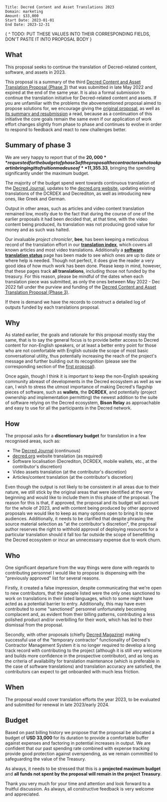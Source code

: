 ```
Title: Decred Content and Asset Translations 2023 
Domain: marketing
Amount: $33,000
Start Date: 2023-01-01
End Date: 2023-12-31
```

{ ^ TODO: PUT THESE VALUES INTO THEIR CORRESPONDING FIELDS, DON'T PASTE IT INTO PROPOSAL BODY }


## What

This proposal seeks to continue the translation of Decred-related content, software, and assets in 2023.

This proposal is a summary of the third [Decred Content and Asset Translation Proposal (Phase 3)](https://proposals.decred.org/record/7057e0b) that was submitted in late May 2022 and expired at the end of the same year. It is also a formal submission to continue the translation initiative for Decred-related content and assets. If you are unfamiliar with the problems the abovementioned proposal aimed to propose solutions for, we encourage giving the [original proposal](https://proposals-archive.decred.org/proposals/c093b8a), as well as [its summary and resubmission](https://proposals.decred.org/record/af9942a) a read, because as a continuation of this initiative the core goals remain the same even if our application of work effort changes slightly from phase to phase and continues to evolve in order to respond to feedback and react to new challenges better.


## Summary of phase 3

We are very happy to report that of the **$20,000** requested for the budget of phase 3 of the proposal the contractors who took part in bringing it to fruition made use of **$11,355.33**, bringing the spending significantly under the maximum budget.

The majority of the budget spend went towards continuous translation of the [Decred Journal](https://xaur.github.io/decred-news/), updates to the [decred.org website](https://decred.org/), updating existing translations of the DCRDEX and Decrediton, as well as introducing new ones, like Greek and German.

Output in other areas, such as articles and video content translation remained low, mostly due to the fact that during the course of one of the earlier proposals it had been decided that, at that time, with the video content being produced, its translation was not producing good value for money and as such was halted.

Our invaluable *project chronicler*, **bee**, has been keeping a meticulous record of the translation effort in our [**translation index**](https://github.com/decredcommunity/translations/blob/master/index.md), which covers all known articles and most video translations. Additionally a [**software translation status**](https://github.com/decredcommunity/translations/blob/master/status.md) page has been made to see which ones are up to date or where help is needed. Though not perfect, it does give the reader a very good idea of how much work has been done. Please keep in mind, however, that these pages track **all translations**, including those not funded by the treasury. For this reason, please be mindful of the dates when each translation piece was submitted, as only the ones between May 2022 - Dec 2022 fall under the purview and funding of the [Decred Content and Asset Translation Proposal (Phase 3)](https://proposals.decred.org/record/7057e0b).

If there is demand we have the records to construct a detailed log of outputs funded by each translations proposal.


## Why

As stated earlier, the goals and rationale for this proposal mostly stay the same, that is to say the general focus is to provide better access to Decred content for non-English speakers, or at least a better entry point for those who are not comfortable with English outside the scope of most basic conversational utility, thus potentially increasing the reach of the project's message and further building out its recognition (please see the corresponding section of the [first proposal](https://proposals.decred.org/proposals/c093b8a)).

Once again, though I think it is important to keep the non-English speaking community abreast of developments in the Decred ecosystem as well as we can, I wish to stress the utmost importance of making Decred's flagship pieces of software, such as **wallets**, the **DCRDEX**, and potentially (project ownership and implementation permitting) the newest addition to the suite of software relying on the Decred ecosystem, **Bison Relay** as approachable and easy to use for all the participants in the Decred network.


## How

The proposal asks for a **discretionary budget** for translation in a few recognised areas, such as:

- The [Decred Journal](https://xaur.github.io/decred-news/) (continuous)
- [decred.org](https://decred.org/) website translation (as required)
- Software localisation (Decrediton, DCRDEX, mobile wallets, etc., at the contributor's discretion)
- Video assets translation (at the contributor's discretion)
- Articles/content translation (at the contributor's discretion)

Even though the output is not likely to be consistent in all areas due to their nature, we still stick by the original areas that were identified at the very beginning and would like to include them in this phase of the proposal. The reason for this is that, if approved, the proposal and its budget will account for the whole of 2023, and with content being produced by other approved proposals we would like to keep as many options open to bring it to new audiences. Additionally, it needs to be clarified that despite phrasing the source material selection as "at the contributor's discretion", the proposal author reserves the right to withhold approval of deploying resources for a particular translation should it fall too far outside the scope of benefitting the Decred ecosystem or incur an unnecessary expense due to work churn.


## Who

One significant departure from the way things were done with regards to contributing personnel I would like to propose is dispensing with the "previously approved" list for several reasons.

Firstly, it created a false impression, despite communicating that we're open to new contributors, that the people listed were the only ones sanctioned to work on translations in their listed languages, which to some might have acted as a potential barrier to entry. Additionally, this may have even contributed to some "sanctioned" personnel unfortunately becoming complacent and, as evident from their billing patterns, contributing a less polished product and/or overbilling for their work, which has led to their dismissal from the proposal.

Secondly, with other proposals (chiefly [Decred Magazine](https://proposals.decred.org/record/3bb2c7e)) making successful use of the "temporary contractor" functionality of Decred's Contractor Management System it is no longer required to develop a long track record with contributing to the project (although it is still very welcome and builds more confidence in the prospective contributor), and as long as the criteria of availability for translation maintenance (which is preferable in the case of software translations) and translation accuracy are satisfied, the contributors can expect to get onboarded with much less friction.


## When

The proposal would cover translation efforts the year 2023, to be evaluated and submitted for renewal in late 2023/early 2024.


## Budget

Based on past billing history we propose that the proposal be allocated a budget of **USD 33,000** for its duration to provide a comfortable buffer against expenses and factoring in potential increases in output. We are confident that our past spending rate combined with expense tracking provide good protection against overspending, as we remain committed to safeguarding the value of the Treasury.

As always, it needs to be stressed that this is a **projected maximum budget** and **all funds not spent by the proposal will remain in the project Treasury**.

Thank you very much for your time and attention and look forward to a fruitful discussion. As always, all constructive feedback is very welcome and appreciated.
